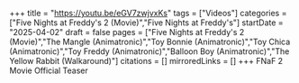 +++
title = "https://youtu.be/eGV7zwjvxKs"
tags = ["Videos"]
categories = ["Five Nights at Freddy's 2 (Movie)","Five Nights at Freddy's"]
startDate = "2025-04-02"
draft = false
pages = ["Five Nights at Freddy's 2 (Movie)","The Mangle (Animatronic)","Toy Bonnie (Animatronic)","Toy Chica (Animatronic)","Toy Freddy (Animatronic)","Balloon Boy (Animatronic)","The Yellow Rabbit (Walkaround)"]
citations = []
mirroredLinks = []
+++
FNaF 2 Movie Official Teaser
